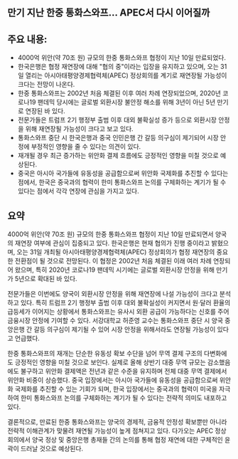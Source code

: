 ## 만기 지난 한중 통화스와프… APEC서 다시 이어질까

## 주요 내용:
*   4000억 위안(약 70조 원) 규모의 한중 통화스와프 협정이 지난 10일 만료되었다.
*   한국은행은 협정 재연장에 대해 "협의 중"이라는 입장을 유지하고 있으며, 오는 31일 열리는 아시아태평양경제협력체(APEC) 정상회의를 계기로 재연장될 가능성이 크다는 전망이 나온다.
*   한중 통화스와프는 2002년 처음 체결된 이후 여러 차례 연장되었으며, 2020년 코로나19 팬데믹 당시에는 글로벌 외환시장 불안정 해소를 위해 3년이 아닌 5년 만기로 연장된 바 있다.
*   전문가들은 트럼프 2기 행정부 출범 이후 대외 불확실성 증가 등으로 외환시장 안정을 위해 재연장될 가능성이 크다고 보고 있다.
*   통화스와프 중단 시 한국은행과 중국 인민은행 간 갈등 의구심이 제기되어 시장 안정에 부정적인 영향을 줄 수 있다는 의견이 있다.
*   재개될 경우 최근 증가하는 위안화 결제 흐름에도 긍정적인 영향을 미칠 것으로 예상된다.
*   중국은 아시아 국가들에 유동성을 공급함으로써 위안화 국제화를 추진할 수 있다는 점에서, 한국은 중국과의 협력이 한미 통화스와프 논의를 구체화하는 계기가 될 수 있다는 점에서 각각 연장에 관심을 가지고 있다.

## 요약

4000억 위안(약 70조 원) 규모의 한중 통화스와프 협정이 지난 10일 만료되면서 양국의 재연장 여부에 관심이 집중되고 있다. 한국은행은 현재 협의가 진행 중이라고 밝혔으며, 오는 31일 개최될 아시아태평양경제협력체(APEC) 정상회의가 협정 재연장의 중요한 전환점이 될 것으로 전망된다. 이 협정은 2002년 처음 체결된 이래 여러 차례 연장되어 왔으며, 특히 2020년 코로나19 팬데믹 시기에는 글로벌 외환시장 안정을 위해 만기가 5년으로 확대된 바 있다.

전문가들은 이번에도 양국이 외환시장 안정을 위해 재연장에 나설 가능성이 크다고 분석하고 있다. 특히 트럼프 2기 행정부 출범 이후 대외 불확실성이 커지면서 원·달러 환율의 급등세가 이어지는 상황에서 통화스와프는 유사시 외환 공급이 가능하다는 신호를 주어 금융시장 안정에 기여할 수 있다. 서강대학교 허준영 교수는 통화스와프 중단 시 양국 중앙은행 간 갈등 의구심이 제기될 수 있어 시장 안정을 위해서라도 연장될 가능성이 있다고 언급했다.

한중 통화스와프의 재개는 단순한 유동성 확보 수단을 넘어 무역 결제 구조의 다변화에도 긍정적인 영향을 미칠 것으로 보인다. 실제로 올해 상반기 대중 무역 규모는 감소했음에도 불구하고 위안화 결제액은 전년과 같은 수준을 유지하며 전체 대중 무역 결제에서 위안화 비중이 상승했다. 중국 입장에서는 아시아 국가들에 유동성을 공급함으로써 위안화 국제화를 추진할 수 있는 기회가 되며, 한국 입장에서는 중국과의 협력이 미국을 자극하여 한미 통화스와프 논의를 구체화하는 계기가 될 수 있다는 전략적 의미도 내포하고 있다.

결론적으로, 만료된 한중 통화스와프는 양국의 경제적, 금융적 안정성 확보뿐만 아니라 전략적 이해관계가 맞물려 재연될 가능성이 높게 점쳐지고 있다. 다가오는 APEC 정상회의에서 양국 정상 및 중앙은행 총재들 간의 논의를 통해 협정 재연에 대한 구체적인 윤곽이 드러날 것으로 예상된다.